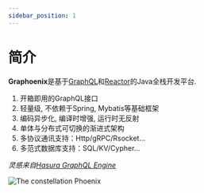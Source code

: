 ```yaml
---
sidebar_position: 1
---
```


# 简介
**Graphoenix**是基于[GraphQL](https://graphql.org/)和[Reactor](https://projectreactor.io/)的Java全栈开发平台.
1. 开箱即用的GraphQL接口
2. 轻量级, 不依赖于Spring, Mybatis等基础框架
3. 编码异步化, 编译时增强, 运行时无反射
4. 单体与分布式可切换的渐进式架构
5. 多协议通讯支持：Http/gRPC/Rsocket...
6. 多范式数据库支持：SQL/KV/Cypher...

*灵感来自[Hasura GraphQL Engine](https://hasura.io/)*

![The constellation Phoenix](@site/static/img/Phoenix-Constellation.jpg "关于Logo")
